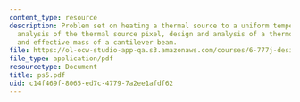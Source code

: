```yaml
---
content_type: resource
description: Problem set on heating a thermal source to a uniform temperature, transient
  analysis of the thermal source pixel, design and analysis of a thermocouple microcalorimeter,
  and effective mass of a cantilever beam.
file: https://ol-ocw-studio-app-qa.s3.amazonaws.com/courses/6-777j-design-and-fabrication-of-microelectromechanical-devices-spring-2007/c14f469f8065ed7c47797a2ee1afdf62_ps5.pdf
file_type: application/pdf
resourcetype: Document
title: ps5.pdf
uid: c14f469f-8065-ed7c-4779-7a2ee1afdf62
---
```

